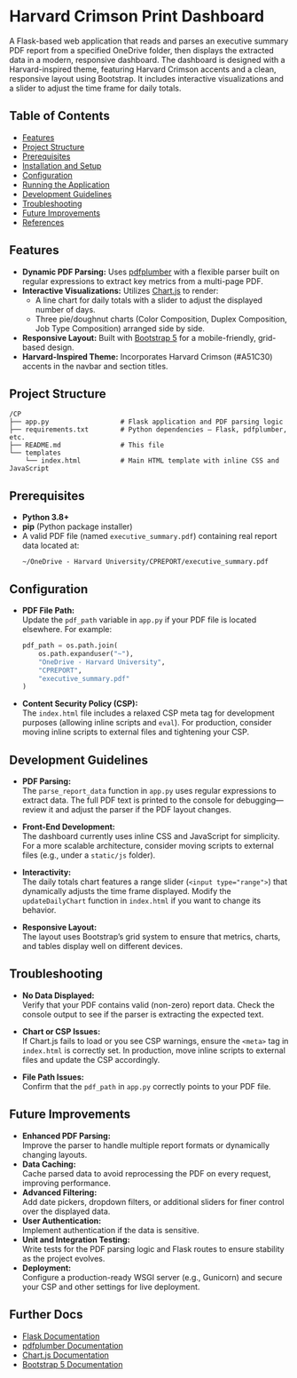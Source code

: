 # Harvard Crimson Print Dashboard

A Flask-based web application that reads and parses an executive summary PDF report from a specified OneDrive folder, then displays the extracted data in a modern, responsive dashboard. The dashboard is designed with a Harvard-inspired theme, featuring Harvard Crimson accents and a clean, responsive layout using Bootstrap. It includes interactive visualizations and a slider to adjust the time frame for daily totals.

## Table of Contents

- [Features](#features)
- [Project Structure](#project-structure)
- [Prerequisites](#prerequisites)
- [Installation and Setup](#installation-and-setup)
- [Configuration](#configuration)
- [Running the Application](#running-the-application)
- [Development Guidelines](#development-guidelines)
- [Troubleshooting](#troubleshooting)
- [Future Improvements](#future-improvements)
- [References](#references)

## Features

- **Dynamic PDF Parsing:** Uses [pdfplumber](https://github.com/jsvine/pdfplumber) with a flexible parser built on regular expressions to extract key metrics from a multi-page PDF.
- **Interactive Visualizations:** Utilizes [Chart.js](https://www.chartjs.org/) to render:
  - A line chart for daily totals with a slider to adjust the displayed number of days.
  - Three pie/doughnut charts (Color Composition, Duplex Composition, Job Type Composition) arranged side by side.
- **Responsive Layout:** Built with [Bootstrap 5](https://getbootstrap.com/docs/5.3/getting-started/introduction/) for a mobile-friendly, grid-based design.
- **Harvard-Inspired Theme:** Incorporates Harvard Crimson (#A51C30) accents in the navbar and section titles.

## Project Structure

```
/CP
├── app.py                  # Flask application and PDF parsing logic
├── requirements.txt        # Python dependencies – Flask, pdfplumber, etc.
├── README.md               # This file
└── templates
    └── index.html          # Main HTML template with inline CSS and JavaScript
```

## Prerequisites

- **Python 3.8+**
- **pip** (Python package installer)
- A valid PDF file (named `executive_summary.pdf`) containing real report data located at:
  ```
  ~/OneDrive - Harvard University/CPREPORT/executive_summary.pdf
  ```


## Configuration

- **PDF File Path:**  
  Update the `pdf_path` variable in `app.py` if your PDF file is located elsewhere. For example:

  ```python
  pdf_path = os.path.join(
      os.path.expanduser("~"),
      "OneDrive - Harvard University",
      "CPREPORT",
      "executive_summary.pdf"
  )
  ```

- **Content Security Policy (CSP):**  
  The `index.html` file includes a relaxed CSP meta tag for development purposes (allowing inline scripts and `eval`). For production, consider moving inline scripts to external files and tightening your CSP.

## Development Guidelines

- **PDF Parsing:**  
  The `parse_report_data` function in `app.py` uses regular expressions to extract data. The full PDF text is printed to the console for debugging—review it and adjust the parser if the PDF layout changes.

- **Front-End Development:**  
  The dashboard currently uses inline CSS and JavaScript for simplicity. For a more scalable architecture, consider moving scripts to external files (e.g., under a `static/js` folder).

- **Interactivity:**  
  The daily totals chart features a range slider (`<input type="range">`) that dynamically adjusts the time frame displayed. Modify the `updateDailyChart` function in `index.html` if you want to change its behavior.

- **Responsive Layout:**  
  The layout uses Bootstrap’s grid system to ensure that metrics, charts, and tables display well on different devices.

## Troubleshooting

- **No Data Displayed:**  
  Verify that your PDF contains valid (non-zero) report data. Check the console output to see if the parser is extracting the expected text.

- **Chart or CSP Issues:**  
  If Chart.js fails to load or you see CSP warnings, ensure the `<meta>` tag in `index.html` is correctly set. In production, move inline scripts to external files and update the CSP accordingly.

- **File Path Issues:**  
  Confirm that the `pdf_path` in `app.py` correctly points to your PDF file.

## Future Improvements

- **Enhanced PDF Parsing:**  
  Improve the parser to handle multiple report formats or dynamically changing layouts.
- **Data Caching:**  
  Cache parsed data to avoid reprocessing the PDF on every request, improving performance.
- **Advanced Filtering:**  
  Add date pickers, dropdown filters, or additional sliders for finer control over the displayed data.
- **User Authentication:**  
  Implement authentication if the data is sensitive.
- **Unit and Integration Testing:**  
  Write tests for the PDF parsing logic and Flask routes to ensure stability as the project evolves.
- **Deployment:**  
  Configure a production-ready WSGI server (e.g., Gunicorn) and secure your CSP and other settings for live deployment.

## Further Docs

- [Flask Documentation](https://flask.palletsprojects.com/)
- [pdfplumber Documentation](https://github.com/jsvine/pdfplumber)
- [Chart.js Documentation](https://www.chartjs.org/docs/latest/)
- [Bootstrap 5 Documentation](https://getbootstrap.com/docs/5.3/getting-started/introduction/)

